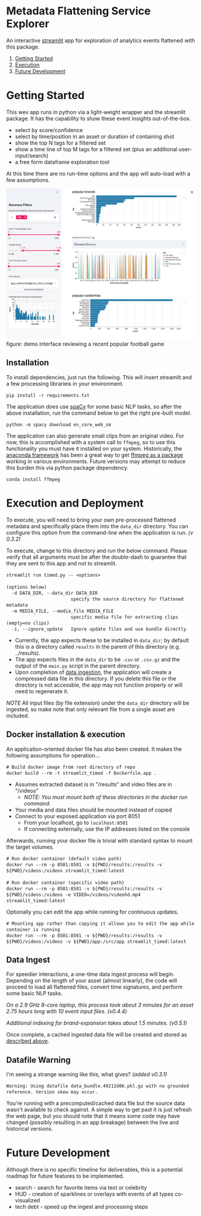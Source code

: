 # Metadata Flattening Service Explorer

An interactive [streamlit](https://www.streamlit.io/) app for exploration of 
analytics events flattened with this package.

1. [Getting Started](#getting-started)
2. [Execution](#execution-and-deployment)
3. [Future Development](#future-development)

# Getting Started

This wev app runs in python via a light-weight wrapper and the streamlit 
package. It has the capability to show these event insights out-of-the-box.

* select by score/confidence
* select by time/position in an asset or duration of containing shot
* show the top N tags for a filtered set
* show a time line of top M tags for a filtered set (plus an additional user-input/search)
* a free form dataframe exploration tool

At this time there are no run-time options and the app will auto-load
with a few assumptions.

![Explorer Demo Image](explorer-teaser.jpg)
figure: demo interface reviewing a recent popular football game


## Installation

To install dependencies, just run the following.  This will insert streamlit
and a few processing librarieis in your environment.

```shell
pip install -r requirements.txt
```

The application does use [spaCy](https://spacy.io/) for some basic NLP tasks, 
so after the above installation, run the command below to get the right pre-built
model.

```shell
python -m spacy download en_core_web_sm
```

The application can also generate small clips from an original video.  For now,
this is accomplished with a system call to `ffmpeg`, so to use this functionality
you must have it installed on your system.  Historically, the [anaconda framework](https://www.anaconda.com/)
has been a great way to get [ffmpeg as a package](https://anaconda.org/menpo/ffmpeg) 
working in various environments.  Future versions may attempt to reduce this burden this via
python package dependency. 

```shell
conda install ffmpeg
```

# Execution and Deployment

To execute, you will need to bring your own pre-processed flattened metadata and
specifically place them into the `data_dir` directory.  You can configure 
this option from the command-line when the application is run. *(v 0.3.2)*

To execute, change to this directory and run the below command.  Please verify that 
all arguments must be after the 
double-dash to guarantee that they are sent to this app and not to streamlit.

```shell
streamlit run timed.py -- <options>

(options below)
  -d DATA_DIR, --data_dir DATA_DIR
                        specify the source directory for flattened metadata
  -m MEDIA_FILE, --media_file MEDIA_FILE
                        specific media file for extracting clips (empty=no clips)
  -i, --ignore_update   Ignore update files and use bundle directly
```

* Currently, the app expects these to be installed in `data_dir`; by default this is
  a directory called `results` in the parent of this directory (e.g. ../results).  
* The app expects files in the `data_dir`
  to be `.csv` or `.csv.gz` and the output of the `main.py` script in the 
  parent directory.  
* Upon completion of [data ingestion](#Data-Ingest), the application will
  create a compressed data file in this directory.  If you delete this file or the directory
  is not accessble, the app may not function properly or will need to regenerate it.

*NOTE* All input files (by file extension) under the `data_dir` directory will be 
ingested, so make note that only relevant file from a single asset are included.


## Docker installation & execution

An application-oriented docker file has also been created.  It makes the following assumptions
for operation...

```shell
# Build docker image from root directory of repo
docker build --rm -t streamlit_timed -f Dockerfile.app .
```

* Assumes extracted dataset is in "/results" and video files are in "/videos"
    * *NOTE: You must mount both of these directories in the docker run command.*
* Your media and data files should be mounted instead of copied
* Connect to your exposed application via port 8051
    * From your localhost, go to `localhost:8501` 
    * If connecting externally, use the IP addresses listed on the console

Afterwards, running your docker file is trivial with standard syntax to mount the target volumes.

```shell
# Run docker container (default video path)
docker run --rm -p 8501:8501 -v ${PWD}/results:/results -v ${PWD}/videos:/videos streamlit_timed:latest 

# Run docker container (specific video path)
docker run --rm -p 8501:8501 -v ${PWD}/results:/results -v ${PWD}/videos:/videos -e VIDEO=/videos/videohd.mp4  streamlit_timed:latest 

```

Optionally you can edit the app while running for continuous updates.

```shell
# Mounting app rather than copying it allows you to edit the app while container is running
docker run --rm -p 8501:8501 -v ${PWD}/results:/results -v ${PWD}/videos:/videos -v ${PWD}/app:/src/app streamlit_timed:latest
```


## Data Ingest

For speedier interactions, a one-time data ingest process will begin.  Depending
on the length of your asset (almost linearly), the code will proceed to
load all flattened files, convert time signatures, and perform some basic NLP
tasks.  

*On a 2.9 GHz 8-core laptop, this process took about 3 minutes for an asset 2.75 hours long with 10 event input files. (v0.4.4)* 

*Additional indexing for brand-expansion takes about 1.5 minutes. (v0.5.1)* 

Once complete, a cached ingested data file will be created and stored
as [described above](#Execution-and-Deployment).

## Datafile Warning

I'm seeing a strange warning like this, what gives? *(added v0.3.1)*

```shell
Warning: Using datafile data_bundle.49212d06.pkl.gz with no grounded reference. Version skew may occur.
```

You're running with a precomputed/cached data file but the source data wasn't available to check against.
A simple way to get past it is just refresh the web page, but you should note that it means some
code may have changed (possibly resulting in an app breakage) between the live and historical versions.

# Future Development

Although there is no specific timeline for deliverables, this is a potential
roadmap for future features to be implemented.

* search - search for favorite items via text or celebrity
* HUD - creation of sparklines or overlays with events of all types co-visualized
* tech debt - speed up the ingest and processing steps
